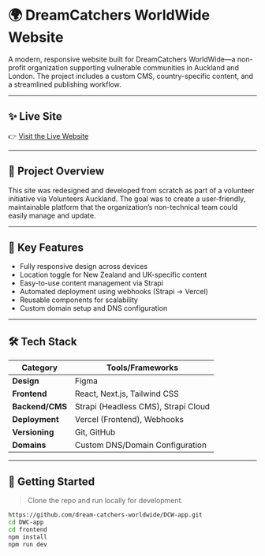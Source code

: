 # 🌍 DreamCatchers WorldWide Website

A modern, responsive website built for DreamCatchers WorldWide—a non-profit organization supporting vulnerable communities in Auckland and London. The project includes a custom CMS, country-specific content, and a streamlined publishing workflow.

---

## ✨ Live Site

👉 [Visit the Live Website](https://www.dreamcatchersww.com/)

---

## 📌 Project Overview

This site was redesigned and developed from scratch as part of a volunteer initiative via Volunteers Auckland. The goal was to create a user-friendly, maintainable platform that the organization’s non-technical team could easily manage and update.

---

## 🧠 Key Features

- Fully responsive design across devices
- Location toggle for New Zealand and UK-specific content
- Easy-to-use content management via Strapi
- Automated deployment using webhooks (Strapi → Vercel)
- Reusable components for scalability
- Custom domain setup and DNS configuration

---

## 🛠️ Tech Stack

| Category        | Tools/Frameworks                         |
|----------------|------------------------------------------|
| **Design**      | Figma                                   |
| **Frontend**    | React, Next.js, Tailwind CSS            |
| **Backend/CMS** | Strapi (Headless CMS), Strapi Cloud     |
| **Deployment**  | Vercel (Frontend), Webhooks             |
| **Versioning**  | Git, GitHub                             |
| **Domains**     | Custom DNS/Domain Configuration         |

---

## 🚀 Getting Started

> Clone the repo and run locally for development.

```bash
https://github.com/dream-catchers-worldwide/DCW-app.git
cd DWC-app
cd frontend
npm install
npm run dev
